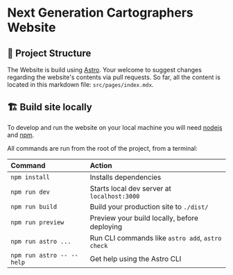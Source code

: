 # Next Generation Cartographers Website

## 🚀 Project Structure

The Website is build using [Astro](https://docs.astro.build).
Your welcome to suggest changes regarding the website's contents via pull requests. So far, all the content is located in this markdown file: `src/pages/index.mdx`.

## 🏗️ Build site locally

To develop and run the website on your local machine you will need [nodejs](https://nodejs.org/en) and [npm](https://www.npmjs.com/).

All commands are run from the root of the project, from a terminal:

| Command                   | Action                                           |
| :------------------------ | :----------------------------------------------- |
| `npm install`             | Installs dependencies                            |
| `npm run dev`             | Starts local dev server at `localhost:3000`      |
| `npm run build`           | Build your production site to `./dist/`          |
| `npm run preview`         | Preview your build locally, before deploying     |
| `npm run astro ...`       | Run CLI commands like `astro add`, `astro check` |
| `npm run astro -- --help` | Get help using the Astro CLI                     |
